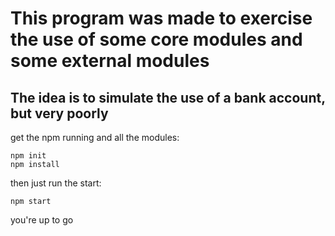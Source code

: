 # This program was made to exercise the use of some core modules and some external modules

## The idea is to simulate the use of a bank account, but very poorly

get the npm running and all the modules:

    npm init
    npm install

then just run the start:

    npm start

you're up to go

